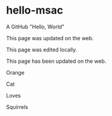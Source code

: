 # hello-msac
A GitHub "Hello, World"

This page was updated on the web.

This page was edited locally.

This page has been updated on the web.

Orange

Cat

Loves

Squirrels
